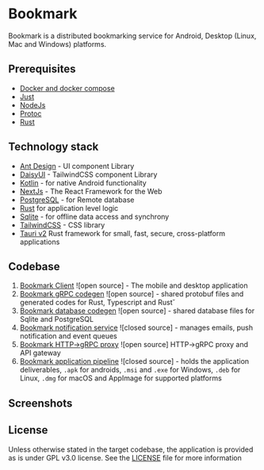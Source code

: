 # Bookmark

Bookmark is a distributed bookmarking service for Android, Desktop (Linux, Mac
and Windows) platforms.

## Prerequisites

- [Docker and docker compose](https://www.docker.com/)
- [Just](https://just.systems)
- [NodeJs](https://nodejs.org/)
- [Protoc](https://github.com/protocolbuffers/protobuf)
- [Rust](https://rust-lang.org)

## Technology stack

- [Ant Design](https://ant.design/) - UI component Library
- [DaisyUI](https://daisyui.com/) - TailwindCSS component Library
- [Kotlin](https://kotlinlang.org/) - for native Android functionality
- [NextJs](https://nextjs.org/) - The React Framework for the Web
- [PostgreSQL](https://www.postgresql.org/) - for Remote database
- [Rust](https://rust-lang.org) for application level logic
- [Sqlite](https://www.sqlite.org/) - for offline data access and synchrony
- [TailwindCSS](https://tailwindcss.com/) - CSS library
- [Tauri v2](https://v2.tauri.app/) Rust framework for small, fast, secure,
  cross-platform applications

## Codebase

1. [Bookmark Client](https://github.com/opeolluwa/bookmark_client) ![open
   source] - The mobile and desktop application
2. [Bookmark gRPC codegen](https://github.com/opeolluwa/) ![open source] -
   shared protobuf files and generated codes for Rust, Typescript and Rust˘
3. [Bookmark database codegen](https://github.com/opeolluwa/) ![open source] -
   shared database files for Sqlite and PostgreSQL
4. [Bookmark notification service](https://github.com/opeolluwa/) ![closed
   source] - manages emails, push notification and event queues
5. [Bookmark HTTP->gRPC proxy](https://github.com/opeolluwa/) ![open source]
   HTTP->gRPC proxy and API gateway
6. [Bookmark application pipeline]() ![closed source] - holds the application
   deliverables, `.apk` for androids, `.msi` and `.exe` for Windows, `.deb` for
   Linux, `.dmg` for macOS and AppImage for supported platforms

## Screenshots

## License

Unless otherwise stated in the target codebase, the application is provided as
is under GPL v3.0 license. See the [LICENSE](./LICENSE) file for more
information

